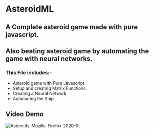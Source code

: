 # AsteroidML

 ## A Complete asteroid game made with pure javascript.

 ## Also beating asteroid game by automating the game with neural networks.

 ### This File includes:-
 
 - Asteroid game with Pure Javascript.
 - Setup and creating Matrix Functions.
 - Creating a Neural Network
 - Automating the Ship 
 
 ## Video Demo

![Asteroids-Mozilla-Firefox-2020-0](https://user-images.githubusercontent.com/65122191/91652554-2d1c5380-eab6-11ea-9827-586ac782b5b1.gif)


